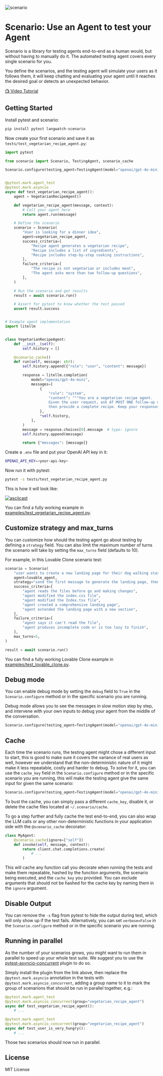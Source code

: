 ![scenario](https://github.com/langwatch/scenario/raw/main/assets/scenario-wide.webp)

<div align="center">
<!-- Discord, PyPI, Docs, etc links -->
</div>

# Scenario: Use an Agent to test your Agent

Scenario is a library for testing agents end-to-end as a human would, but without having to manually do it. The automated testing agent covers every single scenario for you.

You define the scenarios, and the testing agent will simulate your users as it follows them, it will keep chatting and evaluating your agent until it reaches the desired goal or detects an unexpected behavior.

[📺 Video Tutorial](https://www.youtube.com/watch?v=f8NLpkY0Av4)

## Getting Started

Install pytest and scenario:

```bash
pip install pytest langwatch-scenario
```

Now create your first scenario and save it as `tests/test_vegetarian_recipe_agent.py`:

```python
import pytest

from scenario import Scenario, TestingAgent, scenario_cache

Scenario.configure(testing_agent=TestingAgent(model="openai/gpt-4o-mini"))


@pytest.mark.agent_test
@pytest.mark.asyncio
async def test_vegetarian_recipe_agent():
    agent = VegetarianRecipeAgent()

    def vegetarian_recipe_agent(message, context):
        # Call your agent here
        return agent.run(message)

    # Define the scenario
    scenario = Scenario(
        "User is looking for a dinner idea",
        agent=vegetarian_recipe_agent,
        success_criteria=[
            "Recipe agent generates a vegetarian recipe",
            "Recipe includes a list of ingredients",
            "Recipe includes step-by-step cooking instructions",
        ],
        failure_criteria=[
            "The recipe is not vegetarian or includes meat",
            "The agent asks more than two follow-up questions",
        ],
    )

    # Run the scenario and get results
    result = await scenario.run()

    # Assert for pytest to know whether the test passed
    assert result.success


# Example agent implementation
import litellm


class VegetarianRecipeAgent:
    def __init__(self):
        self.history = []

    @scenario_cache()
    def run(self, message: str):
        self.history.append({"role": "user", "content": message})

        response = litellm.completion(
            model="openai/gpt-4o-mini",
            messages=[
                {
                    "role": "system",
                    "content": """You are a vegetarian recipe agent.
                    Given the user request, ask AT MOST ONE follow-up question,
                    then provide a complete recipe. Keep your responses concise and focused.""",
                },
                *self.history,
            ],
        )
        message = response.choices[0].message  # type: ignore
        self.history.append(message)

        return {"messages": [message]}

```

Create a `.env` file and put your OpenAI API key in it:

```bash
OPENAI_API_KEY=<your-api-key>
```

Now run it with pytest:

```bash
pytest -s tests/test_vegetarian_recipe_agent.py
```

This is how it will look like:

[![asciicast](https://asciinema.org/a/nvO5GWGzqKTTCd8gtNSezQw11.svg)](https://asciinema.org/a/nvO5GWGzqKTTCd8gtNSezQw11)

You can find a fully working example in [examples/test_vegetarian_recipe_agent.py](examples/test_vegetarian_recipe_agent.py).

## Customize strategy and max_turns

You can customize how should the testing agent go about testing by defining a `strategy` field. You can also limit the maximum number of turns the scenario will take by setting the `max_turns` field (defaults to 10).

For example, in this Lovable Clone scenario test:

```python
scenario = Scenario(
    "user wants to create a new landing page for their dog walking startup",
    agent=lovable_agent,
    strategy="send the first message to generate the landing page, then a single follow up request to extend it, then give your final verdict",
    success_criteria=[
        "agent reads the files before go and making changes",
        "agent modified the index.css file",
        "agent modified the Index.tsx file",
        "agent created a comprehensive landing page",
        "agent extended the landing page with a new section",
    ],
    failure_criteria=[
        "agent says it can't read the file",
        "agent produces incomplete code or is too lazy to finish",
    ],
    max_turns=5,
)

result = await scenario.run()
```

You can find a fully working Lovable Clone example in [examples/test_lovable_clone.py](examples/test_lovable_clone.py).

## Debug mode

You can enable debug mode by setting the `debug` field to `True` in the `Scenario.configure` method or in the specific scenario you are running.

Debug mode allows you to see the messages in slow motion step by step, and intervene with your own inputs to debug your agent from the middle of the conversation.

```python
Scenario.configure(testing_agent=TestingAgent(model="openai/gpt-4o-mini"), debug=True)
```

## Cache

Each time the scenario runs, the testing agent might chose a different input to start, this is good to make sure it covers the variance of real users as well, however we understand that the non-deterministic nature of it might make it less repeatable, costly and harder to debug. To solve for it, you can use the `cache_key` field in the `Scenario.configure` method or in the specific scenario you are running, this will make the testing agent give the same input for given the same scenario:

```python
Scenario.configure(testing_agent=TestingAgent(model="openai/gpt-4o-mini"), cache_key="42")
```

To bust the cache, you can simply pass a different `cache_key`, disable it, or delete the cache files located at `~/.scenario/cache`.

To go a step further and fully cache the test end-to-end, you can also wrap the LLM calls or any other non-deterministic functions in your application side with the `@scenario_cache` decorator:

```python
class MyAgent:
    @scenario_cache(ignore=["self"])
    def invoke(self, message, context):
        return client.chat.completions.create(
            # ...
        )
```

This will cache any function call you decorate when running the tests and make them repeatable, hashed by the function arguments, the scenario being executed, and the `cache_key` you provided. You can exclude arguments that should not be hashed for the cache key by naming them in the `ignore` argument.

## Disable Output

You can remove the `-s` flag from pytest to hide the output during test, which will only show up if the test fails. Alternatively, you can set `verbose=False` in the `Scenario.configure` method or in the specific scenario you are running.

## Running in parallel

As the number of your scenarios grows, you might want to run them in parallel to speed up your whole test suite. We suggest you to use the [pytest-asyncio-concurrent](https://pypi.org/project/pytest-asyncio-concurrent/) plugin to do so.

Simply install the plugin from the link above, then replace the `@pytest.mark.asyncio` annotation in the tests with `@pytest.mark.asyncio_concurrent`, adding a group name to it to mark the group of scenarions that should be run in parallel together, e.g.:

```python
@pytest.mark.agent_test
@pytest.mark.asyncio_concurrent(group="vegetarian_recipe_agent")
async def test_vegetarian_recipe_agent():
    # ...

@pytest.mark.agent_test
@pytest.mark.asyncio_concurrent(group="vegetarian_recipe_agent")
async def test_user_is_very_hungry():
    # ...
```

Those two scenarios should now run in parallel.

## License

MIT License
